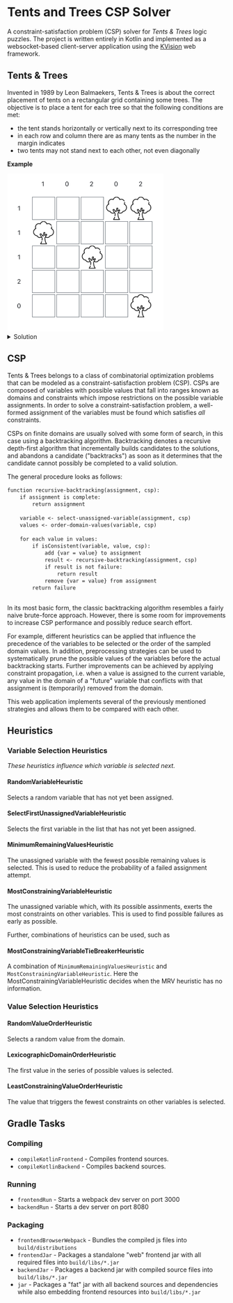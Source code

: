 # Tents and Trees CSP Solver

A constraint-satisfaction problem (CSP) solver for _Tents & Trees_ logic puzzles. The project is written entirely in
Kotlin and implemented as a websocket-based client-server application using
the [KVision](https://github.com/rjaros/kvision) web framework.

## Tents & Trees

Invented in 1989 by Leon Balmaekers, Tents & Trees is about the correct placement of tents on a rectangular grid
containing some trees. The objective is to place a tent for each tree so that the following conditions are met:

* the tent stands horizontally or vertically next to its corresponding tree
* in each row and column there are as many tents as the number in the margin indicates
* two tents may not stand next to each other, not even diagonally

**Example**

<img src="img/tat-example.png" alt="Example Tents & Trees" width="360"/>

<details>
  <summary>Solution</summary>

  <img src="img/tat-example-solution.png" alt="Example Tents & Trees" width="360"/>
</details>

## CSP

Tents & Trees belongs to a class of combinatorial optimization problems that can be modeled as a constraint-satisfaction
problem (CSP). CSPs are composed of variables with possible values that fall into ranges known as domains and
constraints which impose restrictions on the possible variable assignments. In order to solve a constraint-satisfaction
problem, a well-formed assignment of the variables must be found which satisfies *all* constraints.

CSPs on finite domains are usually solved with some form of search, in this case using a backtracking algorithm.
Backtracking denotes a recursive depth-first algorithm that incrementally builds candidates to the solutions, and
abandons a candidate ("backtracks") as soon as it determines that the candidate cannot possibly be completed to a valid
solution.

The general procedure looks as follows:

```
function recursive-backtracking(assignment, csp):
    if assignment is complete:
        return assignment
    
    variable <- select-unassigned-variable(assignment, csp)
    values <- order-domain-values(variable, csp)
    
    for each value in values:
        if isConsistent(variable, value, csp):
            add {var = value} to assignment
            result <- recursive-backtracking(assignment, csp)
            if result is not failure:
                return result    
            remove {var = value} from assignment
        return failure
    
```

In its most basic form, the classic backtracking algorithm resembles a fairly naive brute-force approach. However, there
is some room for improvements to increase CSP performance and possibly reduce search effort.

For example, different heuristics can be applied that influence the precedence of the variables to be selected or the
order of the sampled domain values. In addition, preprocessing strategies can be used to systematically prune the possible values of the
variables before the actual backtracking starts. Further improvements can be achieved by applying
constraint propagation, i.e. when a value is assigned to the current variable, any value in the
domain of a "future" variable that conflicts with that assignment is (temporarily) removed from the domain.

This web application implements several of the previously mentioned strategies and allows them to be compared with each other.

## Heuristics

### Variable Selection Heuristics

_These heuristics influence which variable is selected next._

#### RandomVariableHeuristic

Selects a random variable that has not yet been assigned.

#### SelectFirstUnassignedVariableHeuristic

Selects the first variable in the list that has not yet been assigned.

#### MinimumRemainingValuesHeuristic

The unassigned variable with the fewest possible remaining values is selected. This is used to reduce the probability of
a failed assignment attempt.

#### MostConstrainingVariableHeuristic

The unassigned variable which, with its possible assinments, exerts the most constraints on other variables. This is
used to find possible failures as early as possible.

Further, combinations of heuristics can be used, such as

#### MostConstrainingVariableTieBreakerHeuristic

A combination of `MinimumRemainingValuesHeuristic` and `MostConstrainingVariableHeuristic`. Here the
MostConstrainingVariableHeuristic decides when the MRV heuristic has no information.

### Value Selection Heuristics

#### RandomValueOrderHeuristic

Selects a random value from the domain.

#### LexicographicDomainOrderHeuristic

The first value in the series of possible values is selected.

#### LeastConstrainingValueOrderHeuristic

The value that triggers the fewest constraints on other variables is selected.

## Gradle Tasks

### Compiling

* `compileKotlinFrontend` - Compiles frontend sources.
* `compileKotlinBackend` - Compiles backend sources.

### Running

* `frontendRun` - Starts a webpack dev server on port 3000
* `backendRun` - Starts a dev server on port 8080

### Packaging

* `frontendBrowserWebpack` - Bundles the compiled js files into `build/distributions`
* `frontendJar` - Packages a standalone "web" frontend jar with all required files into `build/libs/*.jar`
* `backendJar` - Packages a backend jar with compiled source files into `build/libs/*.jar`
* `jar` - Packages a "fat" jar with all backend sources and dependencies while also embedding frontend resources
  into `build/libs/*.jar`
